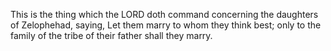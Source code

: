 This is the thing which the LORD doth command concerning the daughters of Zelophehad, saying, Let them marry to whom they think best; only to the family of the tribe of their father shall they marry.
